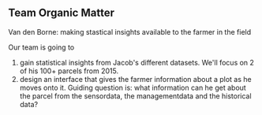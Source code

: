 ## Team Organic Matter
Van den Borne: making stastical insights available to the farmer in the field

Our team is going to

1. gain statistical insights from Jacob's different datasets. We'll focus on 2 of his 100+ parcels from 2015.
2. design an interface that gives the farmer information about a plot as he moves onto it. Guiding question is: what information can he get about the parcel from the sensordata, the managementdata and the historical data?
